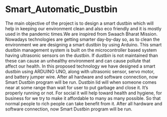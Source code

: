 # Smart_Automatic_Dustbin
The main objective of the project is to design a smart dustbin which will help in keeping our environment clean and also eco friendly and it is mostly used in the pandemic times.We are inspired from Swaach Bharat Mission. Nowadays technologies are getting smarter day-by-day so, as to clean the environment we are designing a smart dustbin by using Arduino. This smart dustbin management system is built on the microcontroller based system having ultrasonic sensors on the dustbin. If dustbin is not maintained than these can cause an unhealthy environment and can cause pollute that affect our health. In this proposed technology we have designed a smart dustbin using ARDUINO UNO, along with ultrasonic sensor, servo motor, and battery jumper wire. After all hardware and software connection, now Smart Dustbin program will be run. Dustbin lid will when someone comes near at some range than wait for user to put garbage and close it. It’s properly running or not. For social it will help toward health and hygiene, for business for we try to make it affordable to many as many possible. So that normal people to rich people can take benefit from it.
After  all  hardware  and  software  connection, now  Smart  Dustbin  program  will  be  run.
